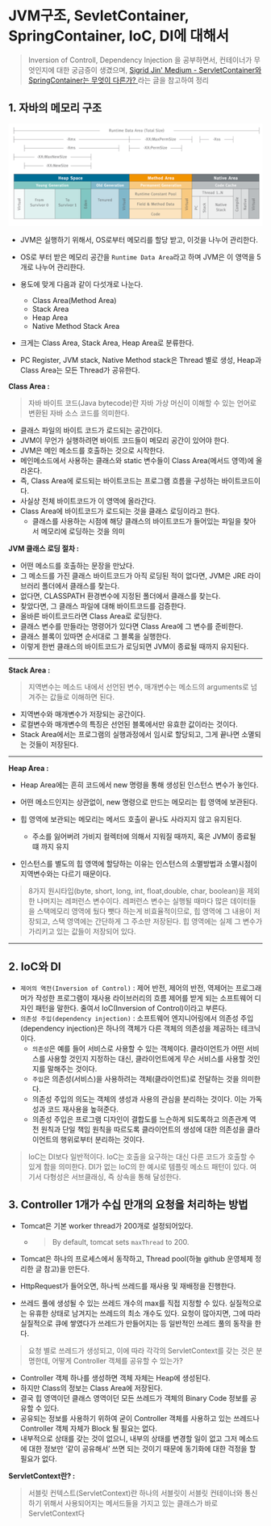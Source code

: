 # JVM구조, SevletContainer, SpringContainer, IoC, DI에 대해서

> Inversion of Controll, Dependency Injection 을 공부하면서, 컨테이너가 무엇인지에
> 대한 궁금증이 생겼으며, [Sigrid Jin' Medium - ServletContainer와 SpringContainer는 무엇이 다른가?
](https://jypthemiracle.medium.com/servletcontainer%EC%99%80-springcontainer%EB%8A%94-%EB%AC%B4%EC%97%87%EC%9D%B4-%EB%8B%A4%EB%A5%B8%EA%B0%80-626d27a80fe5)
> 라는 글을 참고하여 정리



## 1. 자바의 메모리 구조

<p align="center">
  <img src="./jvm.PNG"/>
</p>

- JVM은 실행하기 위해서, OS로부터 메모리를 할당 받고, 이것을 나누어 관리한다.
- OS로 부터 받은 메모리 공간을 `Runtime Data Area`라고 하며 JVM은 이 영역을 5개로 나누어 관리한다.
- 용도에 맞게 다음과 같이 다섯개로 나눈다.
  - Class Area(Method Area)
  - Stack Area
  - Heap Area
  - Native Method Stack Area

- 크게는 Class Area, Stack Area, Heap Area로 분류한다.
- PC Register, JVM stack, Native Method stack은 Thread 별로 생성, Heap과 Class Area는
모든 Thread가 공유한다.

**Class Area :**

> 자바 바이트 코드(Java bytecode)란 자바 가상 머신이 이해할 수 있는 언어로 변환된 자바 소스 코드를 의미한다.

- 클래스 파일의 바이트 코드가 로드되는 공간이다.
- JVM이 무언가 실행하려면 바이트 코드들이 메모리 공간이 있어야 한다.
- JVM은 메인 메소드를 호출하는 것으로 시작한다.
- 메인메소드에서 사용하는 클래스와 static 변수들이 Class Area(메서드 영역)에 올라온다.
- 즉, Class Area에 로드되는 바이트코드는 프로그램 흐름을 구성하는 바이트코드이다.
- 사실상 전체 바이트코드가 이 영역에 올라간다.
- Class Area에 바이트코드가 로드되는 것을 클래스 로딩이라고 한다.
  - 클래스를 사용하는 시점에 해당 클래스의 바이트코드가 들어있는 파일을 찾아서 메모리에 로딩하는 것을 의미

**JVM 클래스 로딩 절차 :**

- 어떤 메소드를 호출하는 문장을 만났다.
- 그 메소드를 가진 클래스 바이트코드가 아직 로딩된 적이 없다면, JVM은 JRE 라이브러리 폴더에서 클래스를 찾는다.
- 없다면, CLASSPATH 환경변수에 지정된 폴더에서 클래스를 찾는다.
- 찾았다면, 그 클래스 파일에 대해 바이트코드를 검증한다.
- 올바른 바이트코드라면 Class Area로 로딩한다.
- 클래스 변수를 만들라는 명령어가 있다면 Class Area에 그 변수를 준비한다.
- 클래스 블록이 있따면 순서대로 그 블록을 실행한다.
- 이렇게 한번 클래스의 바이트코드가 로딩되면 JVM이 종료될 때까지 유지된다.

---

**Stack Area :**

> 지역변수는 메소드 내에서 선언된 변수, 매개변수는 메소드의 arguments로 넘겨주는 값들로 이해하면 된다.

- 지역변수와 매개변수가 저장되는 공간이다.
- 로컬변수와 매개변수의 특징은 선언된 블록에서만 유효한 값이라는 것이다.
- Stack Area에서는 프로그램의 실행과정에서 임시로 할당되고, 그게 끝나면 소멸되는 것들이 저장된다.

---
**Heap Area :**

- Heap Area에는 흔히 코드에서 new 명령을 통해 생성된 인스턴스 변수가 놓인다.
- 어떤 메소드인지는 상관없이, new 명령으로 만드는 메모리는 힙 영역에 보관된다.
- 힙 영역에 보관되는 메모리는 메서드 호출이 끝나도 사라지지 않고 유지된다.
  - 주소를 잃어버려 가비지 컬렉터에 의해서 지워질 때까지, 혹은 JVM이 종료될 떄 까지 유지

- 인스턴스를 별도의 힙 영역에 할당하는 이유는 인스턴스의 소멸방법과 소멸시점이 지역변수와는 다르기 때문이다.

> 8가지 원시타입(byte, short, long, int, float,double, char, boolean)을 제외한 나머지는 레퍼런스 변수이다.
> 레퍼런스 변수는 실행될 때마다 많은 데이터들을 스택메모리 영역에 뒀다 뺏다 하는게 비효율적이므로, 힙 영역에 그 내용이 저장되고, 스택 영역에는 간단하게 그 주소만 저장된다.
> 힙 영역에는 실제 그 변수가 가리키고 있는 값들이 저장되어 있다.

---

## 2. IoC와 DI

- `제어의 역전(Inversion of Control)` : 제어 반전, 제어의 반전, 역제어는 프로그래머가 작성한 프로그램이 재사용 라이브러리의 흐름 제어를 받게 되는 소프트웨어 디자인 패턴을 말한다. 줄여서 IoC(Inversion of Control)이라고 부른다.
- `의존성 주입(dependency injection)` : 소프트웨어 엔지니어링에서 의존성 주입(dependency injection)은 하나의 객체가 다른 객체의 의존성을 제공하는 테크닉이다.
  -  `의존성`은 예를 들어 서비스로 사용할 수 있는 객체이다. 클라이언트가 어떤 서비스를 사용할 것인지 지정하는 대신, 클라이언트에게 무슨 서비스를 사용할 것인지를 말해주는 것이다.
  - `주입`은 의존성(서비스)을 사용하려는 객체(클라이언트)로 전달하는 것을 의미한다.
  - 의존성 주입의 의도는 객체의 생성과 사용의 관심을 분리하는 것이다. 이는 가독성과 코드 재사용을 높혀준다.
  - 의존성 주입은 프로그램 디자인이 결합도를 느슨하게 되도록하고 의존관계 역전 원칙과 단일 책임 원칙을 따르도록 클라이언트의 생성에 대한 의존성을 클라이언트의 행위로부터 분리하는 것이다.

> IoC는 DI보다 일반적이다. IoC는 호출을 요구하는 대신 다른 코드가 호출할 수 있게 함을 의미한다.
> DI가 없는 IoC의 한 예시로 템플릿 메소드 패턴이 있다. 여기서 다형성은  서브클래싱, 즉 상속을 통해 달성한다.


## 3. Controller 1개가 수십 만개의 요청을 처리하는 방법

- Tomcat은 기본 worker thread가 200개로 설정되어있다.
  - > By default, tomcat sets `maxThread` to 200.

- Tomcat은 하나의 프로세스에서 동작하고, Thread pool(하늘 github 운영체제 정리한 글 참고)을 만든다.
- HttpRequest가 들어오면, 하나씩 쓰레드를 재사용 및 재배정을 진행한다.
- 쓰레드 풀에 생성될 수 있는 쓰레드 개수의 max를 직접 지정할 수 있다. 실질적으로는 유휴한 상태로 남겨지는 쓰레드의 최소 개수도 있다. 요청이 많아지면, 그에 따라 실질적으로 큐에 쌓였다가 쓰레드가 만들어지는 등 일반적인 쓰레드 풀의 동작을 한다.

> 요청 별로 쓰레드가 생성되고, 이에 따라 각각의 ServletContext를 갖는 것은 분명한데, 어떻게 Controller 객체를 공유할 수 있는가?

- Controller 객체 하나를 생성하면 객체 자체는 Heap에 생성된다.
- 하지만 Class의 정보는 Class Area에 저장된다.
- 결국 힙 영역이던 클래스 영역이던 모든 쓰레드가 객체의 Binary Code 정보를 공유할 수 있다.
- 공유되는 정보를 사용하기 위하여 굳이 Controller 객체를 사용하고 있는 쓰레드나 Controller 객체 자체가 Block 될 필요는 없다.
- 내부적으로 상태를 갖는 것이 없으니, 내부의 상태를 변경할 일이 없고 그저 메소드에 대한 정보만 ‘같이 공유해서’ 쓰면 되는 것이기 때문에 동기화에 대한 걱정을 할 필요가 없다.






**ServletContext란? :**
> 서블릿 컨텍스트(ServletContext)란 하나의 서블릿이 서블릿 컨테이너와 통신하기 위해서 사용되어지는 메서드들을 가지고 있는 클래스가 바로 ServletContext다












